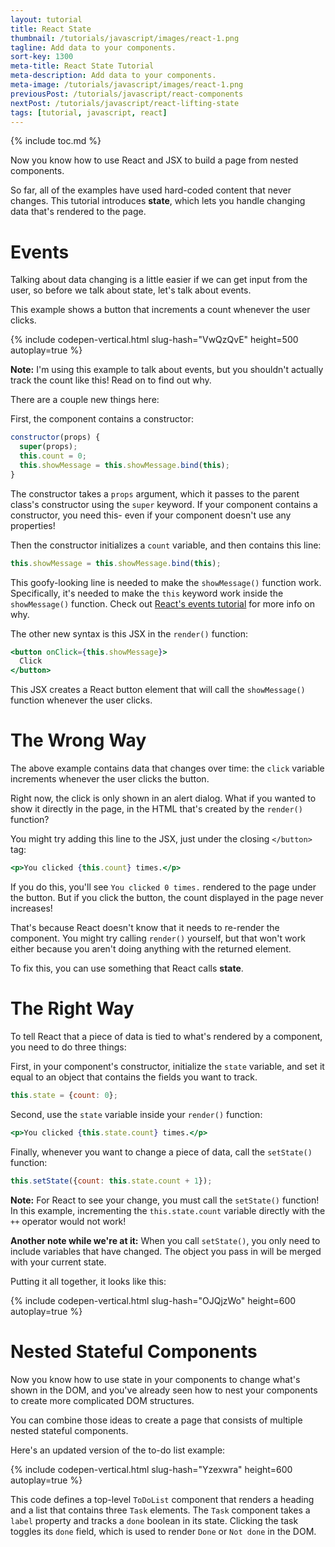```yaml
---
layout: tutorial
title: React State
thumbnail: /tutorials/javascript/images/react-1.png
tagline: Add data to your components.
sort-key: 1300
meta-title: React State Tutorial
meta-description: Add data to your components.
meta-image: /tutorials/javascript/images/react-1.png
previousPost: /tutorials/javascript/react-components
nextPost: /tutorials/javascript/react-lifting-state
tags: [tutorial, javascript, react]
---
```


{% include toc.md %}

Now you know how to use React and JSX to build a page from nested components.

So far, all of the examples have used hard-coded content that never changes. This tutorial introduces **state**, which lets you handle changing data that's rendered to the page.

# Events

Talking about data changing is a little easier if we can get input from the user, so before we talk about state, let's talk about events.

This example shows a button that increments a count whenever the user clicks.

{% include codepen-vertical.html slug-hash="VwQzQvE" height=500 autoplay=true %}

**Note:** I'm using this example to talk about events, but you shouldn't actually track the count like this! Read on to find out why.

There are a couple new things here:

First, the component contains a constructor:

```javascript
constructor(props) {
  super(props);
  this.count = 0;
  this.showMessage = this.showMessage.bind(this);
}
```

The constructor takes a `props` argument, which it passes to the parent class's constructor using the `super` keyword. If your component contains a constructor, you need this- even if your component doesn't use any properties!

Then the constructor initializes a `count` variable, and then contains this line:

```javascript
this.showMessage = this.showMessage.bind(this);
```

This goofy-looking line is needed to make the `showMessage()` function work. Specifically, it's needed to make the `this` keyword work inside the `showMessage()` function. Check out [React's events tutorial](https://reactjs.org/docs/handling-events.html) for more info on why.

The other new syntax is this JSX in the `render()` function:

```jsx
<button onClick={this.showMessage}>
  Click
</button>
```

This JSX creates a React button element that will call the `showMessage()` function whenever the user clicks.

# The Wrong Way

The above example contains data that changes over time: the `click` variable increments whenever the user clicks the button.

Right now, the click is only shown in an alert dialog. What if you wanted to show it directly in the page, in the HTML that's created by the `render()` function?

You might try adding this line to the JSX, just under the closing `</button>` tag:

```jsx
<p>You clicked {this.count} times.</p>
```

If you do this, you'll see `You clicked 0 times.` rendered to the page under the button. But if you click the button, the count displayed in the page never increases!

That's because React doesn't know that it needs to re-render the component. You might try calling `render()` yourself, but that won't work either because you aren't doing anything with the returned element.

To fix this, you can use something that React calls **state**.

# The Right Way

To tell React that a piece of data is tied to what's rendered by a component, you need to do three things:

First, in your component's constructor, initialize the `state` variable, and set it equal to an object that contains the fields you want to track.

```javascript
this.state = {count: 0};
```

Second, use the `state` variable inside your `render()` function:

```jsx
<p>You clicked {this.state.count} times.</p>
```

Finally, whenever you want to change a piece of data, call the `setState()` function:

```javascript
this.setState({count: this.state.count + 1});
```

**Note:** For React to see your change, you must call the `setState()` function! In this example, incrementing the `this.state.count` variable directly with the `++` operator would not work!

**Another note while we're at it:** When you call `setState()`, you only need to include variables that have changed. The object you pass in will be merged with your current state.

Putting it all together, it looks like this:

{% include codepen-vertical.html slug-hash="OJQjzWo" height=600 autoplay=true %}

# Nested Stateful Components

Now you know how to use state in your components to change what's shown in the DOM, and you've already seen how to nest your components to create more complicated DOM structures.

You can combine those ideas to create a page that consists of multiple nested stateful components.

Here's an updated version of the to-do list example:

{% include codepen-vertical.html slug-hash="Yzexwra" height=600 autoplay=true %}

This code defines a top-level `ToDoList` component that renders a heading and a list that contains three `Task` elements. The `Task` component takes a `label` property and tracks a `done` boolean in its state. Clicking the task toggles its `done` field, which is used to render `Done` or `Not done` in the DOM.
